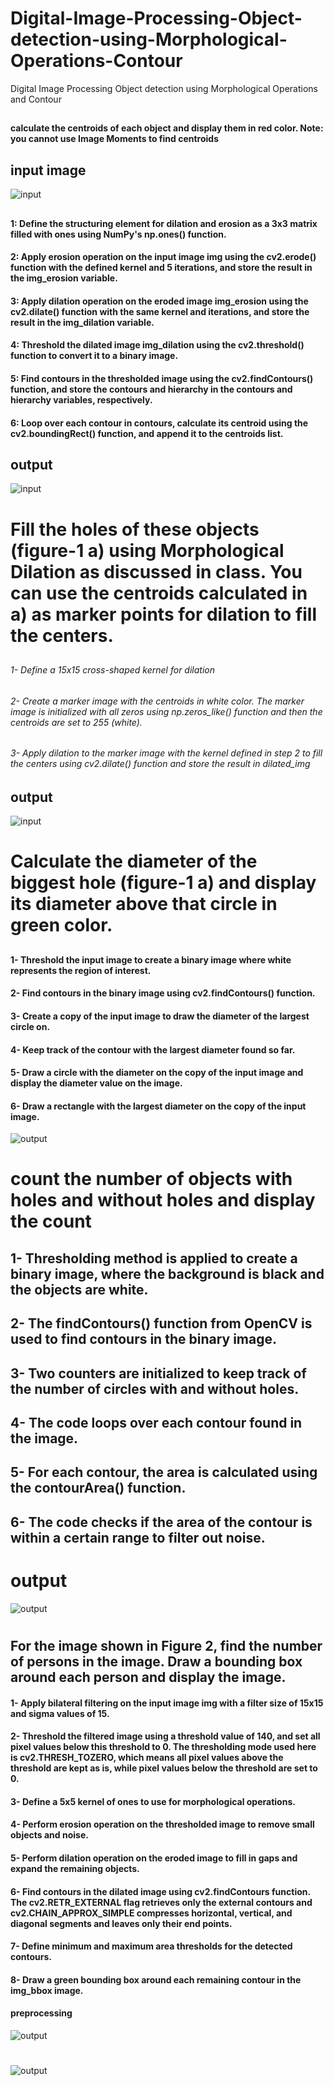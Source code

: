 # Digital-Image-Processing-Object-detection-using-Morphological-Operations-Contour
Digital Image Processing Object detection using Morphological Operations and Contour
##
#### calculate the centroids of each object and display them in red color. Note: you cannot use Image Moments to find centroids
## input image 
![input](https://github.com/MSaadMakhdoom/Computer-vision-Digital-Image-Processing-Object-detection-using-Morphological-Operations-Contour/blob/main/data/circle3.jpg)
##
#### 1: Define the structuring element for dilation and erosion as a 3x3 matrix filled with ones using NumPy's np.ones() function.
#### 2: Apply erosion operation on the input image img using the cv2.erode() function with the defined kernel and 5 iterations, and store the result in the img_erosion variable.
#### 3: Apply dilation operation on the eroded image img_erosion using the cv2.dilate() function with the same kernel and iterations, and store the result in the img_dilation variable.
#### 4: Threshold the dilated image img_dilation using the cv2.threshold() function to convert it to a binary image.
#### 5: Find contours in the thresholded image using the cv2.findContours() function, and store the contours and hierarchy in the contours and hierarchy variables, respectively.
#### 6: Loop over each contour in contours, calculate its centroid using the cv2.boundingRect() function, and append it to the centroids list.
## output
![input](https://github.com/MSaadMakhdoom/Computer-vision-Digital-Image-Processing-Object-detection-using-Morphological-Operations-Contour/blob/main/output/Screenshot%202023-06-05%20at%206.35.11%20PM.png)
##
# Fill the holes of these objects (figure-1 a) using Morphological Dilation as discussed in class. You can use the centroids calculated in a) as marker points for dilation to fill the centers.
##
###### 1- Define a 15x15 cross-shaped kernel for dilation
###### 2- Create a marker image with the centroids in white color. The marker image is initialized with all zeros using np.zeros_like() function and then the centroids are set to 255 (white).
###### 3- Apply dilation to the marker image with the kernel defined in step 2 to fill the centers using cv2.dilate() function and store the result in dilated_img
## output
![input](https://github.com/MSaadMakhdoom/Computer-vision-Digital-Image-Processing-Object-detection-using-Morphological-Operations-Contour/blob/main/output/Screenshot%202023-06-05%20at%206.35.51%20PM.png)

##
# Calculate the diameter of the biggest hole (figure-1 a) and display its diameter above that circle in green color.
##

#### 1- Threshold the input image to create a binary image where white represents the region of interest.
#### 2- Find contours in the binary image using cv2.findContours() function.
#### 3- Create a copy of the input image to draw the diameter of the largest circle on.
#### 4- Keep track of the contour with the largest diameter found so far.
#### 5- Draw a circle with the diameter on the copy of the input image and display the diameter value on the image.
#### 6- Draw a rectangle with the largest diameter on the copy of the input image.

![output](https://github.com/MSaadMakhdoom/Computer-vision-Digital-Image-Processing-Object-detection-using-Morphological-Operations-Contour/blob/main/output/Screenshot%202023-06-05%20at%206.36.02%20PM.png)
#

# count the number of objects with holes and without holes and display the count
##
## 1- Thresholding method is applied to create a binary image, where the background is black and the objects are white.
## 2- The findContours() function from OpenCV is used to find contours in the binary image.
## 3- Two counters are initialized to keep track of the number of circles with and without holes.
## 4- The code loops over each contour found in the image.
## 5- For each contour, the area is calculated using the contourArea() function.
## 6- The code checks if the area of the contour is within a certain range to filter out noise.
# output
![output](https://github.com/MSaadMakhdoom/Computer-vision-Digital-Image-Processing-Object-detection-using-Morphological-Operations-Contour/blob/main/output/Screenshot%202023-06-05%20at%206.36.15%20PM.png)

#
#
#
## For the image shown in Figure 2, find the number of persons in the image. Draw a bounding box around each person and display the image.
#### 1- Apply bilateral filtering on the input image img with a filter size of 15x15 and sigma values of 15.
#### 2- Threshold the filtered image using a threshold value of 140, and set all pixel values below this threshold to 0. The thresholding mode used here is cv2.THRESH_TOZERO, which means all pixel values above the threshold are kept as is, while pixel values below the threshold are set to 0.
#### 3- Define a 5x5 kernel of ones to use for morphological operations.
#### 4- Perform erosion operation on the thresholded image to remove small objects and noise.
#### 5- Perform dilation operation on the eroded image to fill in gaps and expand the remaining objects.
#### 6- Find contours in the dilated image using cv2.findContours function. The cv2.RETR_EXTERNAL flag retrieves only the external contours and cv2.CHAIN_APPROX_SIMPLE compresses horizontal, vertical, and diagonal segments and leaves only their end points.
#### 7- Define minimum and maximum area thresholds for the detected contours.
#### 8- Draw a green bounding box around each remaining contour in the img_bbox image.
#### preprocessing 
![output](https://github.com/MSaadMakhdoom/Computer-vision-Digital-Image-Processing-Object-detection-using-Morphological-Operations-Contour/blob/main/output/Screenshot%202023-06-05%20at%206.36.29%20PM.png)
#
![output](https://github.com/MSaadMakhdoom/Computer-vision-Digital-Image-Processing-Object-detection-using-Morphological-Operations-Contour/blob/main/output/Screenshot%202023-06-05%20at%206.36.42%20PM.png)

